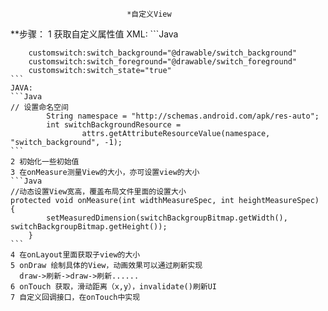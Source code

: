                               *自定义View
**步骤：
    1 获取自定义属性值
    XML:
    ```Java
    <!-- 自定义属性 -->
        <declare-styleable name="CustomSwitchView">
            <attr name="switch_background" format="reference" />
            <attr name="switch_foreground" format="reference" />
            <attr name="switch_state" format="boolean" />
        </declare-styleable>
        
        customswitch:switch_background="@drawable/switch_background"
        customswitch:switch_foreground="@drawable/switch_foreground"
        customswitch:switch_state="true"
    ```
    JAVA:
    ```Java
    // 设置命名空间
            String namespace = "http://schemas.android.com/apk/res-auto";
            int switchBackgroundResource =
                    attrs.getAttributeResourceValue(namespace, "switch_background", -1);
    ```
    2 初始化一些初始值
    3 在onMeasure测量View的大小，亦可设置view的大小
    ```Java
    //动态设置View宽高，覆盖布局文件里面的设置大小
    protected void onMeasure(int widthMeasureSpec, int heightMeasureSpec) {
            setMeasuredDimension(switchBackgroupBitmap.getWidth(), switchBackgroupBitmap.getHeight());
        }
    ```
    4 在onLayout里面获取子view的大小
    5 onDraw 绘制具体的View，动画效果可以通过刷新实现
      draw->刷新->draw->刷新......
    6 onTouch 获取，滑动距离（x,y），invalidate()刷新UI
    7 自定义回调接口，在onTouch中实现
    